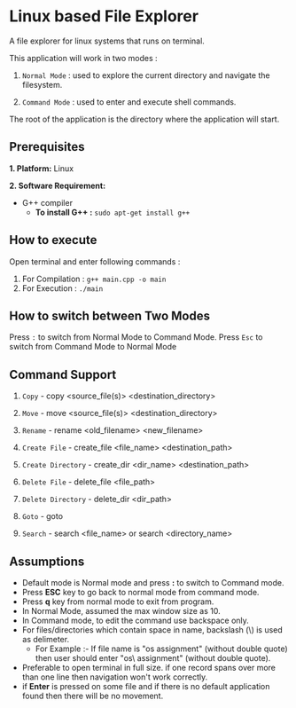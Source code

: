 # Linux based File Explorer
A file explorer for linux systems that runs on terminal.

This application will work in two modes :

1. `Normal Mode` : used to explore the current directory and navigate the filesystem.

2. `Command Mode` : used to enter and execute shell commands.

The root of the application is the directory where the application will start.

## Prerequisites

**1. Platform:** Linux 

**2. Software Requirement:**
* G++ compiler
   * **To install G++ :** ```sudo apt-get install g++```
## How to execute

Open terminal and enter following commands :

1. For Compilation : ```g++ main.cpp -o main```
2. For Execution : ```./main```

## How to switch between Two Modes

Press `:` to switch from Normal Mode to Command Mode. Press `Esc` to switch from Command Mode to Normal Mode

## Command Support

1. `Copy` - copy <source_file(s)> <destination_directory>

2. `Move` - move <source_file(s)> <destination_directory>

3. `Rename` - rename <old_filename> <new_filename>

4. `Create File` - create_file <file_name> <destination_path>

5. `Create Directory` - create_dir <dir_name> <destination_path>

6. `Delete File` - delete_file <file_path>

7. `Delete Directory` - delete_dir <dir_path>

8. `Goto` - goto <location>

9. `Search` - search <file_name> or search <directory_name>


## Assumptions
* Default mode is Normal mode and press **:** to switch to Command mode.
* Press **ESC** key to go back to normal mode from command mode.
* Press **q** key from normal mode to exit from program.
* In Normal Mode, assumed the max window size as 10.
* In Command mode, to edit the command use backspace only.
* For files/directories which contain space in name, backslash (\\) is used as delimeter. 
   * For Example :- If file name is "os assignment" (without double quote) then user should enter "os\ assignment" (without double quote).
* Preferable to open terminal in full size. if one record spans over more than one line then navigation won't work correctly.
* if **Enter** is pressed on some file and if there is no default application found then there will be no movement.
